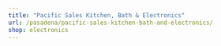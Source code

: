 ```yaml
---
title: "Pacific Sales Kitchen, Bath & Electronics"
url: /pasadena/pacific-sales-kitchen-bath-and-electronics/
shop: electronics
---
```

